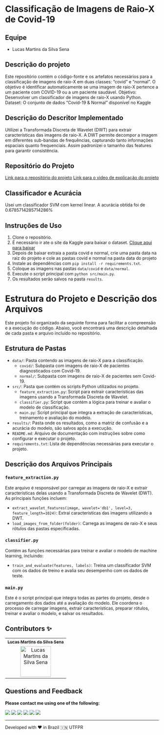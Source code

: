 # Classificação de Imagens de Raio-X de Covid-19

## Equipe
- Lucas Martins da Silva Sena


## Descrição do projeto
Este repositório contém o código-fonte e os artefatos necessários para a classificação de imagens de raio-X em duas classes: “covid” e “normal”. O objetivo é identificar automaticamente se uma imagem de raio-X pertence a um paciente com COVID-19 ou a um paciente saudável.
Objetivo: Desenvolver um classificador de imagens de raio-X usando Python.
Dataset: O conjunto de dados “Covid-19 & Normal” disponível no Kaggle


## Descrição do Descritor Implementado
Utilizei a Transformada Discreta de Wavelet (DWT) para extrair características das imagens de raio-X. A DWT permite decompor a imagem em diferentes sub-bandas de frequências, capturando tanto informações espaciais quanto frequenciais. Assim padronizei o tamanho das features para garantir consistência.

## Repositório do Projeto
[Link para o repositório do projeto](https://github.com/lukreitor/-Python---Classifica-o-de-Imagens-de-Raio-X-para-Detec-o-de-COVID-19)
[Link para o video de explicação do projeto](https://drive.google.com/drive/folders/13DIY4shYioP3KrKe76hPpLZxPyqqyEap?usp=sharing )

## Classificador e Acurácia
Usei um classificador SVM com kernel linear. A acurácia obtida foi de  0.6785714285714286%

## Instruções de Uso
1. Clone o repositório.
2. É necessário ir ate o site da Kaggle para baixar o dataset. [Clique aqui para baixar](https://www.kaggle.com/datasets/tarandeep97/covid19-normal-posteroanteriorpa-xrays)
3. Depois de baixar extraia a pasta covid e normal, crie uma pasta data na raiz do projeto e cole as pastas covid e normal na pasta data do projeto 
4. Instale as dependências com `pip install -r requirements.txt`.
5. Coloque as imagens nas pastas `data/covid` e `data/normal`.
6. Execute o script principal com `python src/main.py`.
7. Os resultados serão salvos na pasta `results`.

# Estrutura do Projeto e Descrição dos Arquivos

Este projeto foi organizado da seguinte forma para facilitar a compreensão e a execução do código. Abaixo, você encontrará uma descrição detalhada de cada pasta e arquivo incluído no repositório.

## Estrutura de Pastas

- `data/`: Pasta contendo as imagens de raio-X para a classificação.
  - `covid/`: Subpasta com imagens de raio-X de pacientes diagnosticados com Covid-19.
  - `normal/`: Subpasta com imagens de raio-X de pacientes sem Covid-19.
- `src/`: Pasta que contém os scripts Python utilizados no projeto.
  - `feature_extraction.py`: Script para extrair características das imagens usando a Transformada Discreta de Wavelet.
  - `classifier.py`: Script que contém a lógica para treinar e avaliar o modelo de classificação.
  - `main.py`: Script principal que integra a extração de características, treinamento e avaliação do modelo.
- `results/`: Pasta onde os resultados, como a matriz de confusão e a acurácia do modelo, são salvos após a execução.
- `README.md`: Arquivo de documentação com instruções sobre como configurar e executar o projeto.
- `requirements.txt`: Lista de dependências necessárias para executar o projeto.

## Descrição dos Arquivos Principais

### `feature_extraction.py`

Este arquivo é responsável por carregar as imagens de raio-X e extrair características delas usando a Transformada Discreta de Wavelet (DWT). As principais funções incluem:

- `extract_wavelet_features(image, wavelet='db1', level=3, feature_length=1024)`: Extrai características das imagens utilizando a DWT.
- `load_images_from_folder(folder)`: Carrega as imagens de raio-X e seus rótulos das pastas especificadas.

### `classifier.py`

Contém as funções necessárias para treinar e avaliar o modelo de machine learning, incluindo:

- `train_and_evaluate(features, labels)`: Treina um classificador SVM com os dados de treino e avalia seu desempenho com os dados de teste.

### `main.py`

Este é o script principal que integra todas as partes do projeto, desde o carregamento dos dados até a avaliação do modelo. Ele coordena o processo de carregar imagens, extrair características, preparar rótulos, treinar e avaliar o modelo, e salvar os resultados.



## Contributors ✨

<table>
	<tr>
		<th align="center">
				<a href="https://github.com/lukreitor">
					<sub><b>Lucas Martins da Silva Sena</b></sub>
				</a>
		</th>
  	</tr>
 	<tr>
		<td align="center">
			<a href="https://github.com/lukreitor">
				<img src="https://avatars.githubusercontent.com/lukreitor" width="100px" alt="Lucas Martins da Silva Sena"/>
			</a>
		</td>
	</tr>
</table>


## Questions and Feedback

**Please contact me using one of the following:**

[<img src="https://img.shields.io/badge/twitter-%231DA1F2.svg?&style=for-the-badge&logo=twitter&logoColor=white" />](https://twitter.com/lukreitor) 
[<img src="https://img.shields.io/badge/linkedin-%230077B5.svg?&style=for-the-badge&logo=linkedin&logoColor=white" />](https://www.linkedin.com/in/lucasmartins-2001-2018/) 
[<img src = "https://img.shields.io/badge/instagram-%23E4405F.svg?&style=for-the-badge&logo=instagram&logoColor=white">](https://www.instagram.com/lucas15_m.s/) 
[<img src = "https://img.shields.io/badge/telegram-%233498DB.svg?&style=for-the-badge&logo=telegram&logoColor=white">](https://t.me/lukreitor/) 
[<img src = "https://img.shields.io/badge/facebook-%231877F2.svg?&style=for-the-badge&logo=facebook&logoColor=white">](https://www.facebook.com/profile.php?id=100008448453915) 
[<img src="https://img.shields.io/badge/DEV.TO-%230A0A0A.svg?&style=for-the-badge&logo=dev-dot-to&logoColor=white" />](https://dev.to/username)  

<p align="center">  
<hr>Developed with ❤️ in Brazil 🇮🇳 UTFPR
</p>
